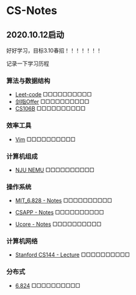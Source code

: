# CS-Notes




## 2020.10.12启动

好好学习，目标3.10春招！！！！！！！

记录一下学习历程



### 算法与数据结构
- [Leet-code](Leetcode)
 □□□□□□□□□□
- [剑指Offer](剑指Offer.md) □□□□□□□□□□
- [CS106B](CS106B) □□□□□□□□□□



### 效率工具

- [Vim](vim.md) □□□□□□□□□□



### 计算机组成

- [NJU NEMU](Nemu) □□□□□□□□□□

  

### 操作系统

- [MIT_6.828 - Notes](6.828) □□□□□□□□□□

- [CSAPP - Notes](CSAPP) □□□□□□□□□□

- [Ucore - Notes](ucore) □□□□□□□□□□

  
### 计算机网络
- [Stanford CS144 - Lecture](CS144) □□□□□□□□□□



### 分布式

- [6.824](6.824) □□□□□□□□□□